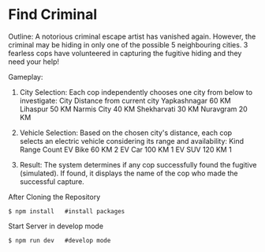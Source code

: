 # Find Criminal

Outline: 
A notorious criminal escape artist has vanished again. However, the criminal may be hiding in only one of the possible 5 neighbouring cities. 3 fearless cops have volunteered in capturing the fugitive hiding and they need your help!

Gameplay:
1.	City Selection: Each cop independently chooses one city from below to investigate:
City	Distance from current city
Yapkashnagar	60 KM
Lihaspur	50 KM
Narmis City	40 KM
Shekharvati	30 KM
Nuravgram	20 KM


2.	Vehicle Selection: Based on the chosen city's distance, each cop selects an electric vehicle considering its range and availability:
Kind	Range	Count
EV Bike	60 KM	2
EV Car	100 KM	1
EV SUV	120 KM	1

3.	Result: The system determines if any cop successfully found the fugitive (simulated). If found, it displays the name of the cop who made the successful capture.

After Cloning the Repository

```
$ npm install   #install packages
```

Start Server in develop mode

```
$ npm run dev   #develop mode
```



